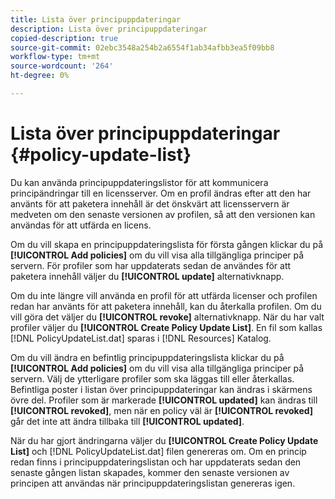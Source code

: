 ```yaml
---
title: Lista över principuppdateringar
description: Lista över principuppdateringar
copied-description: true
source-git-commit: 02ebc3548a254b2a6554f1ab34afbb3ea5f09bb8
workflow-type: tm+mt
source-wordcount: '264'
ht-degree: 0%

---
```


# Lista över principuppdateringar {#policy-update-list}

Du kan använda principuppdateringslistor för att kommunicera principändringar till en licensserver. Om en profil ändras efter att den har använts för att paketera innehåll är det önskvärt att licensservern är medveten om den senaste versionen av profilen, så att den versionen kan användas för att utfärda en licens.

Om du vill skapa en principuppdateringslista för första gången klickar du på **[!UICONTROL Add policies]** om du vill visa alla tillgängliga principer på servern. För profiler som har uppdaterats sedan de användes för att paketera innehåll väljer du **[!UICONTROL update]** alternativknapp.

Om du inte längre vill använda en profil för att utfärda licenser och profilen redan har använts för att paketera innehåll, kan du återkalla profilen. Om du vill göra det väljer du **[!UICONTROL revoke]** alternativknapp. När du har valt profiler väljer du **[!UICONTROL Create Policy Update List]**. En fil som kallas [!DNL PolicyUpdateList.dat] sparas i [!DNL Resources] Katalog.

Om du vill ändra en befintlig principuppdateringslista klickar du på **[!UICONTROL Add policies]** om du vill visa alla tillgängliga principer på servern. Välj de ytterligare profiler som ska läggas till eller återkallas. Befintliga poster i listan över principuppdateringar kan ändras i skärmens övre del. Profiler som är markerade **[!UICONTROL updated]** kan ändras till **[!UICONTROL revoked]**, men när en policy väl är **[!UICONTROL revoked]** går det inte att ändra tillbaka till **[!UICONTROL updated]**.

När du har gjort ändringarna väljer du **[!UICONTROL Create Policy Update List]** och [!DNL PolicyUpdateList.dat] filen genereras om. Om en princip redan finns i principuppdateringslistan och har uppdaterats sedan den senaste gången listan skapades, kommer den senaste versionen av principen att användas när principuppdateringslistan genereras igen.
